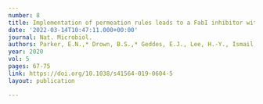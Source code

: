 ```yaml
---
number: 8
title: Implementation of permeation rules leads to a FabI inhibitor with activity against Gram-negative pathogens
date: '2022-03-14T10:47:11.000+00:00'
journal: Nat. Microbiol.
authors: Parker, E.N.,* Drown, B.S.,* Geddes, E.J., Lee, H.-Y., Ismail, N., Lau, G.W. and Hergenrother, P.J.
year: 2020
vol: 5
pages: 67-75
link: https://doi.org/10.1038/s41564-019-0604-5
layout: publication

---
```


